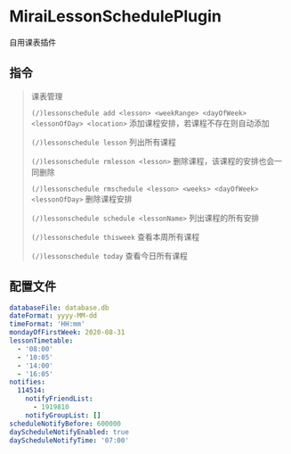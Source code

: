 # MiraiLessonSchedulePlugin

自用课表插件

## 指令

> 课表管理
> 
>   `(/)lessonschedule add <lesson> <weekRange> <dayOfWeek> <lessonOfDay> <location>`   添加课程安排，若课程不存在则自动添加
>
>   `(/)lessonschedule lesson`    列出所有课程
>
>   `(/)lessonschedule rmlesson <lesson>`   删除课程，该课程的安排也会一同删除
>
>   `(/)lessonschedule rmschedule <lesson> <weeks> <dayOfWeek> <lessonOfDay>`   删除课程安排
>
>   `(/)lessonschedule schedule <lessonName>`   列出课程的所有安排
>
>   `(/)lessonschedule thisweek`    查看本周所有课程
>
>   `(/)lessonschedule today`    查看今日所有课程

## 配置文件

```yaml
databaseFile: database.db
dateFormat: yyyy-MM-dd
timeFormat: 'HH:mm'
mondayOfFirstWeek: 2020-08-31
lessonTimetable: 
  - '08:00'
  - '10:05'
  - '14:00'
  - '16:05'
notifies: 
  114514: 
    notifyFriendList: 
      - 1919810
    notifyGroupList: []
scheduleNotifyBefore: 600000
dayScheduleNotifyEnabled: true
dayScheduleNotifyTime: '07:00'
```